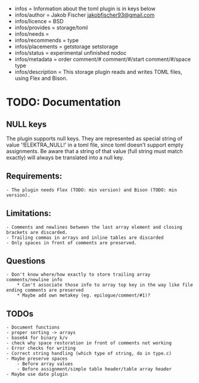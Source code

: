 - infos = Information about the toml plugin is in keys below
- infos/author = Jakob Fischer <jakobfischer93@gmail.com>
- infos/licence = BSD
- infos/provides = storage/toml
- infos/needs =
- infos/recommends = type
- infos/placements = getstorage setstorage
- infos/status = experimental unfinished nodoc
- infos/metadata = order comment/# comment/#/start comment/#/space type
- infos/description = This storage plugin reads and writes TOML files, using Flex and Bison.

# TODO: Documentation

## NULL keys
The plugin supports null keys. They are represented as special string of value '!ELEKTRA_NULL!' in a toml file, since toml doesn't support empty assignments. Be aware that a string of that value (full string must match exactly) will always be translated into a null key.

## Requirements:

    - The plugin needs Flex (TODO: min version) and Bison (TODO: min version).

## Limitations:

	- Comments and newlines between the last array element and closing brackets are discarded.
	- Trailing commas in arrays and inline tables are discarded
	- Only spaces in front of comments are preserved.

## Questions

    - Don't know where/how exactly to store trailing array comments/newline info
        * Can't associate those info to array top key in the way like file ending comments are preserved
        * Maybe add own metakey (eg. epilogue/comment/#1)?
		
## TODOs
	- Document functions
	- proper sorting -> arrays
	- base64 for binary k/v
	- check why space restoration in front of comments not working
	- Error checks for writing
	- Correct string handling (which type of string, do in type.c)
	- Maybe preserve spaces
		- Before array values
		- Before assignment/simple table header/table array header
    - Maybe use date plugin
